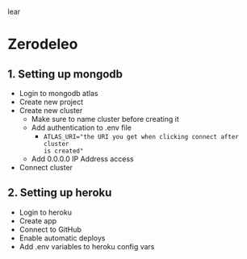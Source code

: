 lear
# Zerodeleo

## 1. Setting up mongodb
- Login to mongodb atlas
- Create new project
- Create new cluster
    - Make sure to name cluster before creating it
    - Add authentication to .env file
        - <code>ATLAS_URI="the URI you get when clicking connect after cluster is created"</code>
    - Add 0.0.0.0 IP Address access 
- Connect cluster    
## 2. Setting up heroku
- Login to heroku
- Create app
- Connect to GitHub
- Enable automatic deploys
- Add .env variables to heroku config vars
